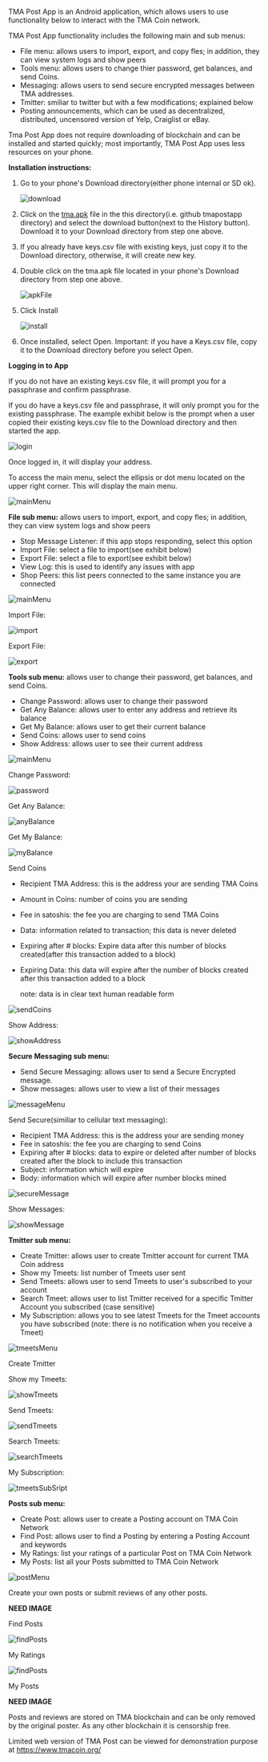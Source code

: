 TMA Post App is an Android application, which allows users to use functionality below to interact with the TMA Coin network.

TMA Post App functionality includes the following main and sub menus:

* File menu: allows users to import, export, and copy fles; in addition, they can view system logs and show peers 
* Tools menu: allows users to change thier password, get balances, and send Coins.
* Messaging: allows users to send secure encrypted messages between TMA addresses.
* Tmitter: smiliar to twitter but with a few modifications; explained below
* Posting announcements,  which can be used as decentralized, distributed, uncensored version of Yelp, Craiglist or eBay.

Tma Post App does not require downloading of blockchain and can be installed and started quickly; most importantly, TMA Post App uses less resources on your phone. 

<b>Installation instructions:</b>

1. Go to your phone's Download directory(either phone internal or SD ok). 

   ![download](app/images/android1.png)
   

2. Click on the  <a href="tma.apk" tagret="_blank" download="tma.apk">tma.apk</a> file in the this directory(i.e. github tmapostapp directory) and select the download button(next to the History button). Download it to your Download directory from step one above.


3. If you already have keys.csv file with existing keys, just copy it to the Download directory, otherwise, it will create new key. 
4. Double click on the tma.apk file located in your phone's Download directory from step one above. 

   ![apkFile](app/images/android2.png)

5. Click Install

   ![install](app/images/android3.png)

6. Once installed, select Open. Important: if you have a Keys.csv file, copy it to the Download directory before you select Open.

<b>Logging in to App</b>

If you do not have an existing keys.csv file, it will prompt  you for a passphrase and confirm passphrase.

If you do have a keys.csv file and passphrase, it will only prompt you for the existing passphrase. The example exhibit below is the prompt when a user  copied their existing keys.csv file to the Download directory and then started the app.

  ![login](app/images/android4.png)

Once logged in, it will display your address.

To access the main menu, select the ellipsis or dot menu located on the upper right corner. This will display the main menu.

  ![mainMenu](app/images/android5.png)



<b>File sub menu:</b> allows users to import, export, and copy fles; in addition, they can view system logs and show peers
* Stop Message Listener: if this app stops responding, select this option
* Import File: select a file to import(see exhibit below)
* Export File: select a file to export(see exhibit below)
* View Log: this is used to identify any issues with app
* Shop Peers: this list peers connected to the same instance you are connected
    
![mainMenu](app/images/android8.png)

 Import File:
 
 ![import](app/images/android6.png)


 Export File:
 
 ![export](app/images/android7.png)
 


<b>Tools sub menu:</b> allows user to change their password, get balances, and send Coins.
* Change Password: allows user to change their password
* Get Any Balance: allows user to enter any address and retrieve its balance
* Get My Balance: allows user to get their current balance 
* Send Coins: allows user to send coins
* Show Address: allows user to see their current address

![mainMenu](app/images/android9.png)

 Change Password:
 
 ![password](app/images/android10.png)
 
 Get Any Balance:
 
 ![anyBalance](app/images/android11.png)
 
 Get My Balance:
 
 ![myBalance](app/images/android12.png)
 
 
 Send Coins
* Recipient TMA Address: this is the address your are sending TMA Coins 
* Amount in Coins: number of coins you are sending
* Fee in satoshis: the fee you are charging to send TMA Coins
* Data: information related to transaction; this data is never deleted
* Expiring after # blocks: Expire data after this number of blocks created(after this transaction added to a block)
* Expiring Data: this data will expire after the number of blocks created after this transaction added to a block

  note: data is in clear text human readable form

 ![sendCoins](app/images/android13.png)

Show Address:

![showAddress](app/images/android14.png)



<b>Secure Messaging sub menu:</b>
* Send Secure Messaging: allows user to send a Secure Encrypted message.
* Show messages: allows user to view a list of their messages

![messageMenu](app/images/android15.png)

Send Secure(similiar to cellular text messaging):
* Recipient TMA Address: this is the address your are sending money 
* Fee in satoshis: the fee you are charging to send Coins
* Expiring after # blocks: data to expire or deleted after number of blocks created after the block to include this transaction
* Subject: information which will expire
* Body: information which will expire after number blocks mined

![secureMessage](app/images/android16.png)

Show Messages:

![showMessage](app/images/android17.png)

<b>Tmitter sub menu:</b>
* Create Tmitter: allows user to create Tmitter account for current TMA Coin address
* Show my Tmeets: list number of Tmeets user sent            
* Send Tmeets: allows user to send Tmeets to user's subscribed to your account
* Search Tmeet: allows user to list Tmitter received for a specific Tmitter Account you subscribed (case sensitive)
* My Subscription: allows you to see latest Tmeets for the Tmeet accounts you have subscribed (note: there is no notification when you receive a Tmeet)

![tmeetsMenu](app/images/android18.png)


Create Tmitter


Show my Tmeets:

![showTmeets](app/images/android19.png)


Send Tmeets:

![sendTmeets](app/images/android20.png)


Search Tmeets:

![searchTmeets](app/images/android21.png)


My Subscription:

![tmeetsSubSript](app/images/android22.png)


<b>Posts sub menu:</b>
* Create Post: allows user to create a Posting account on TMA Coin Network
* Find Post: allows user to find a Posting by entering a Posting Account and keywords        
* My Ratings: list your ratings of a particular Post on TMA Coin Network
* My Posts: list all your Posts submitted to TMA Coin Network

![postMenu](app/images/android23.png)

Create your own posts or submit reviews of any other posts.

<B>NEED IMAGE</B>

Find Posts

![findPosts](app/images/android24.png)

My Ratings

![findPosts](app/images/android25.png)

My Posts

<B>NEED IMAGE</B>






Posts and reviews are stored on TMA blockchain and can be only removed by the original poster. As any other blockchain it is censorship free.

Limited web version of TMA Post can be viewed for demonstration purpose at https://www.tmacoin.org/

